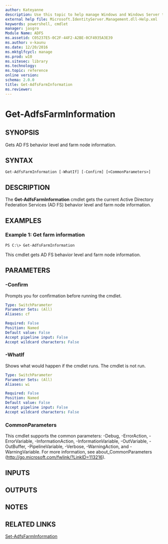 ```yaml
---
author: Kateyanne
description: Use this topic to help manage Windows and Windows Server technologies with Windows PowerShell.
external help file: Microsoft.IdentityServer.Management.dll-Help.xml
keywords: powershell, cmdlet
manager: jasgro
Module Name: ADFS
ms.assetid: C05237E5-0C2F-44F2-A2BE-0CF4935A3E39
ms.author: v-kaunu
ms.date: 12/20/2016
ms.mktglfcycl: manage
ms.prod: w10
ms.sitesec: library
ms.technology: 
ms.topic: reference
online version: 
schema: 2.0.0
title: Get-AdfsFarmInformation
ms.reviewer:
---
```


# Get-AdfsFarmInformation

## SYNOPSIS
Gets AD FS behavior level and farm node information.

## SYNTAX

```
Get-AdfsFarmInformation [-WhatIf] [-Confirm] [<CommonParameters>]
```

## DESCRIPTION
The **Get-AdfsFarmInformation** cmdlet gets the current Active Directory Federation Services (AD FS) behavior level and farm node information.

## EXAMPLES

### Example 1: Get farm information
```
PS C:\> Get-AdfsFarmInformation
```

This cmdlet gets AD FS behavior level and farm node information.

## PARAMETERS

### -Confirm
Prompts you for confirmation before running the cmdlet.

```yaml
Type: SwitchParameter
Parameter Sets: (All)
Aliases: cf

Required: False
Position: Named
Default value: False
Accept pipeline input: False
Accept wildcard characters: False
```

### -WhatIf
Shows what would happen if the cmdlet runs.
The cmdlet is not run.

```yaml
Type: SwitchParameter
Parameter Sets: (All)
Aliases: wi

Required: False
Position: Named
Default value: False
Accept pipeline input: False
Accept wildcard characters: False
```

### CommonParameters
This cmdlet supports the common parameters: -Debug, -ErrorAction, -ErrorVariable, -InformationAction, -InformationVariable, -OutVariable, -OutBuffer, -PipelineVariable, -Verbose, -WarningAction, and -WarningVariable. For more information, see about_CommonParameters (http://go.microsoft.com/fwlink/?LinkID=113216).

## INPUTS

## OUTPUTS

## NOTES

## RELATED LINKS

[Set-AdfsFarmInformation](./Set-AdfsFarmInformation.md)

